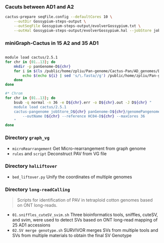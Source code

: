 <!--
 * @Descripttion: 
 * @version: 
 * @Author: zpliu
 * @Date: 2024-09-26 10:07:46
 * @LastEditors: zpliu
 * @LastEditTime: 2024-09-26 19:22:29
 * @@param: 
-->

### Cacuts between AD1 and A2

```bash
cactus-prepare seqFile.config --defaultCores 10 \
    --outDir Gossypium-steps-output \
    --outSeqFile Gossypium-steps-output/evolverGossypium.txt \
    --outHal Gossypium-steps-output/evolverGossypium.hal --jobStore jobstore >Gossypium-step-by-step.sh
```

### miniGraph-Cactus in 15 A2 and 35 AD1

```bash 

module load cactus/2.5.1
for chr in {01..13}; do
    mkdir -p panGenome-D${chr}
    for i in $(ls /public/home/zpliu/Pan-genome/Cactus-Pan/AD_genomes/D_genome/genomeSequence/D${chr}); do
        echo $(echo ${i} | sed 's/\.fasta//g') /public/home/zpliu/Pan-genome/Cactus-Pan/AD_genomes/D_genome/genomeSequence/D${chr}/${i} >>panGenome-D${chr}/genomePangenome.txt
    done
done

#* Chrom
for chr in {01..13}; do
    bsub -q normal -n 36 -e D${chr}.err -o D${chr}.out -J D${chr} "
    module load cactus/2.5.1
    cactus-pangenome jobStore_D${chr} panGenome-D${chr}/genomePangenome.txt --outDir panGenome-D${chr} \
        --outName D${chr} --reference HC04-D${chr} --maxCores 36
    "
done
```


### Directory `graph_vg`
+ `microRearrangement` Get Micro-rearrangement from graph genome
+ `rules` and `script`  Deconstruct PAV from VG file


### Directory `halLiftover` 

+ `bed_liftover.py` Unify the coordinates of multiple genomes



###  Directory `long-readCalling` 

> Scripts for identification of PAV in tetraploid cotton genomes based on ONT long-reads.

+ `01.sniffles_cuteSV_svim.sh`  Three bioinformatics tools, sniffles, cuteSV, and svim, were used to detect SVs based on ONT long-read mapping of 25 AD1 accessions
+ `02.SV merge genotype.sh` SURVIVOR merges SVs from multiple tools and SVs from multiple materials to obtain the final SV Genotype
